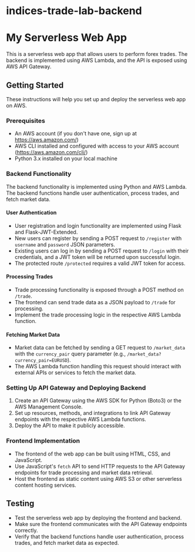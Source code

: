 # indices-trade-lab-backend

# My Serverless Web App

This is a serverless web app that allows users to perform forex trades. The backend is implemented using AWS Lambda, and the API is exposed using AWS API Gateway.

## Getting Started

These instructions will help you set up and deploy the serverless web app on AWS.

### Prerequisites

- An AWS account (if you don't have one, sign up at <https://aws.amazon.com/>)
- AWS CLI installed and configured with access to your AWS account (<https://aws.amazon.com/cli/>)
- Python 3.x installed on your local machine

### Backend Functionality

The backend functionality is implemented using Python and AWS Lambda. The backend functions handle user authentication, process trades, and fetch market data.

#### User Authentication

- User registration and login functionality are implemented using Flask and Flask-JWT-Extended.
- New users can register by sending a POST request to `/register` with `username` and `password` JSON parameters.
- Existing users can log in by sending a POST request to `/login` with their credentials, and a JWT token will be returned upon successful login.
- The protected route `/protected` requires a valid JWT token for access.

#### Processing Trades

- Trade processing functionality is exposed through a POST method on `/trade`.
- The frontend can send trade data as a JSON payload to `/trade` for processing.
- Implement the trade processing logic in the respective AWS Lambda function.

#### Fetching Market Data

- Market data can be fetched by sending a GET request to `/market_data` with the `currency_pair` query parameter (e.g., `/market_data?currency_pair=EURUSD`).
- The AWS Lambda function handling this request should interact with external APIs or services to fetch the market data.

### Setting Up API Gateway and Deploying Backend

1. Create an API Gateway using the AWS SDK for Python (Boto3) or the AWS Management Console.
2. Set up resources, methods, and integrations to link API Gateway endpoints with the respective AWS Lambda functions.
3. Deploy the API to make it publicly accessible.

### Frontend Implementation

- The frontend of the web app can be built using HTML, CSS, and JavaScript.
- Use JavaScript's `fetch` API to send HTTP requests to the API Gateway endpoints for trade processing and market data retrieval.
- Host the frontend as static content using AWS S3 or other serverless content hosting services.

## Testing

- Test the serverless web app by deploying the frontend and backend.
- Make sure the frontend communicates with the API Gateway endpoints correctly.
- Verify that the backend functions handle user authentication, process trades, and fetch market data as expected.
